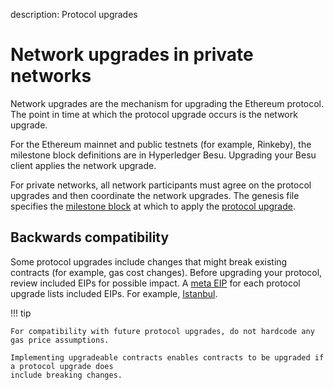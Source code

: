description: Protocol upgrades
<!--- END of page meta data -->

# Network upgrades in private networks

Network upgrades are the mechanism for upgrading the Ethereum protocol. The point in time at which
the protocol upgrade occurs is the network upgrade.

For the Ethereum mainnet and public testnets (for example, Rinkeby), the milestone block
definitions are in Hyperledger Besu. Upgrading your Besu client applies the network upgrade.

For private networks, all network participants must agree on the protocol upgrades and then
coordinate the network upgrades. The genesis file specifies the
[milestone block](../Reference/Config-Items.md#milestone-blocks) at which to apply the
[protocol upgrade](../HowTo/Upgrade/Upgrade-Protocol.md).

## Backwards compatibility

Some protocol upgrades include changes that might break existing contracts (for example, gas cost
changes). Before upgrading your protocol, review included EIPs for possible impact. A
[meta EIP](https://eips.ethereum.org/meta) for each protocol upgrade lists included EIPs. For
example, [Istanbul](https://eips.ethereum.org/EIPS/eip-1679).

!!! tip

    For compatibility with future protocol upgrades, do not hardcode any gas price assumptions.

    Implementing upgradeable contracts enables contracts to be upgraded if a protocol upgrade does
    include breaking changes. 